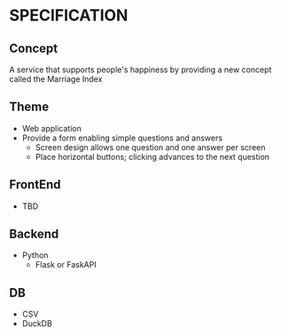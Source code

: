 # SPECIFICATION

## Concept

A service that supports people's happiness by providing a new concept called the Marriage Index

## Theme

- Web application
- Provide a form enabling simple questions and answers
  - Screen design allows one question and one answer per screen
  - Place horizontal buttons; clicking advances to the next question

## FrontEnd

- TBD

## Backend

- Python
  - Flask or FaskAPI

## DB

- CSV
- DuckDB

